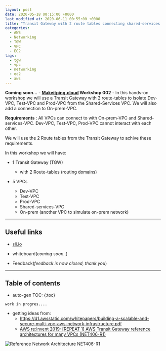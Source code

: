 ```yaml
---
layout: post
date: 2020-05-18 00:15:00 +0000
last_modified_at: 2020-06-11 00:55:00 +0000
title: "Transit Gateway with 2 route tables connecting shared-services VPC and isolated Dev Test and Prod VPCs and all connected back to on-prem via Customer Gateway VPN"
categories:
  - AWS
  - Networking
  - TGW
  - VPC
  - EC2
tags:
  - tgw
  - vpc
  - networking
  - ec2
  - aws
---
```


**Coming soon...** - **[Makeitping.cloud](https://www.makeitping.cloud) Workshop 002** - In this hands-on workshop we will use a Transit Gateway with 2 route-tables to isolate Dev-VPC, Test-VPC and Prod-VPC from the Shared-Services VPC. We will also add a connection to On-prem-VPC.

**Requirements** : All VPCs can connect to with On-prem-VPC and Shared-services-VPC. Dev-VPC, Test-VPC, Prod-VPC cannot interact with each other.

We will use the 2 Route tables from the Transit Gateway to achive these requirements.

In this workshop we will have:

* 1 Transit Gateway (TGW)
  - with 2 Route-tables (routing domains)

* 5 VPCs
  - Dev-VPC
  - Test-VPC
  - Prod-VPC
  - Shared-services-VPC
  - On-prem (another VPC to simulate on-prem network)

---

## Useful links

* [sli.io](https://sli.do/)

* whiteboard(*coming soon..*)

* Feedback(*feedback is now closed, thank you*)


---

## Table of contents

* auto-gen TOC:
{:toc}

`work in progres....`

* getting ideas from:
  * <https://d1.awsstatic.com/whitepapers/building-a-scalable-and-secure-multi-vpc-aws-network-infrastructure.pdf>
  * [AWS re:Invent 2019: [REPEAT 1] AWS Transit Gateway reference architectures for many VPCs (NET406-R1)](https://youtu.be/9Nikqn_02Oc)


![Reference Network Architecture NET406-R1](/assets/images/Reference-Network-Architecture-NET406-R1.png)
